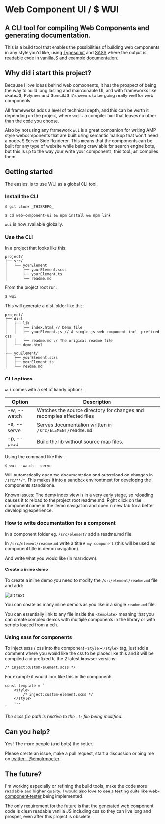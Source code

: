 # Web Component UI / $ WUI

## A CLI tool for compiling Web Components and generating documentation.

This is a build tool that enables the possibilities of building web components in any style you'd like, using [Typescript](https://www.typescriptlang.org/) and [SASS](http://www.sass-lang.com/) where the output is readable code in vanillaJS and example documentation.


## Why did i start this project? 

Because I love ideas behind web components, it has the prospect of being the way to build long lasting and maintainable UI, and with frameworks like skateJS, Polymer and StencilJS it's seems to be going really well for web components.

All frameworks adds a level of technical depth, and this can be worth it depending on the project, where `wui` is a compiler tool that leaves no other than the code you choose.

Also by not using any framework `wui` is a great companion for writing AMP style webcomponents that are built using semantic markup that won't need a nodeJS Server Side Renderer. This means that the components can be built for any type of website while being crawlable for search engine bots, but this is up to the way your write your components, this tool just compiles them.


## Getting started

The easiest is to use WUI as a global CLI tool.


### Install the CLI

```
$ git clone _THISREPO_
```

```
$ cd web-component-ui && npm install && npm link
```

`wui` is now available globally.


### Use the CLI

In a project that looks like this:

```
project/
├── src/
│   └── yourElement
│       ├── yourElement.scss
│       ├── yourElement.ts
│       └── readme.md
```

From the project root run:

```
$ wui
```

This will generate a dist folder like this:

```
project/
├── dist
│   ├── lib
│   │   ├── index.html // Demo file
│   │   ├── yourElement.js // A single js web component incl. prefixed css
│   │   └── readme.md // The original readme file
│   └── demo.html
│
├── youElement/
│   ├── yourElement.scss
│   ├── yourElement.ts
│   └── readme.md
```

### CLI options

`wui` comes with a set of handy options:

| Option      | Description                                                            |
|-------------|------------------------------------------------------------------------|
| -w, --watch | Watches the source directory for changes and recompiles affected files |
| -s, --serve | Serves documentation written in `/src/ELEMENT/readme.md`               |
| -p, --prod  | Build the lib without source map files.                                |

Using the command like this:

```
$ wui --watch --serve
```

Will automatically open the documentation and autoreload on changes in `/src/**/*`. This makes it into a sandbox environtment for developing the components standalone.

Known issues:
The demo index view is in a very early stage, so reloading causes it to reload to the project root readme.md. 
Right click on the component name in the demo navigation and open in new tab for a better developing experience.


### How to write documentation for a component

In a component folder eg. `/src/element/` add a readme.md file.

In `/src/element/readme.md` write a title `# my component` (this will be used as component title in demo navigation)

And write what you would like (in markdown).


#### Create a inline demo

To create a inline demo you need to modify the `/src/element/readme.md` file and add:

![alt text](http://res.cloudinary.com/histudios/image/upload/v1511939930/Screen_Shot_2017-11-29_at_08.18.24_qio7iy.png "inline demo snippet")

You can create as many inline demo's as you like in a single `readme.md` file.

You can essentially link to any file inside the `<template>` meaning that you can create complex demos with multiple components in the library or with scripts loaded from a cdn.


### Using sass for components

To inject sass / css into the component `<style></style>` tag, just add a comment where you would like the css to be placed like this and it will be compiled and prefixed to the 2 latest browser versions:

```
/* inject:custom-element.scss */
```

For example it would look like this in the component:

```
const template = `
    <style>
        /* inject:custom-element.scss */
    </style>
    ...
`
```

_The scss file path is relative to the `.ts` file being modified._


## Can you help?
Yes! The more people (and bots) the better.

Please create an issue, make a pull request, start a discussion or ping me on [twitter - @emolrmoeller](https://twitter.com/emilrmoeller).

## The future? 
I'm working especially on refining the build tools, make the code more readable and higher quality. 
I would also love to see a testing suite like [web-component-tester](https://github.com/Polymer/web-component-tester) being implemented.

The only requirement for the future is that the generated web component code is clean readable vanilla JS including css so they can live long and prosper, even after this project is obsolete.
